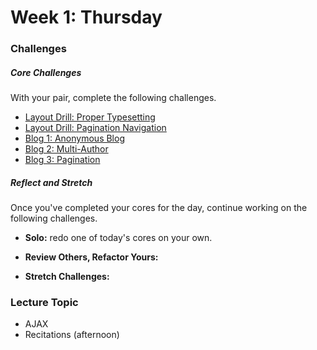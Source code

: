 # Week 1: Thursday

### Challenges

##### Core Challenges
With your pair, complete the following challenges.

- [Layout Drill: Proper Typesetting]()
- [Layout Drill: Pagination Navigation]()
- [Blog 1: Anonymous Blog]()
- [Blog 2: Multi-Author]()
- [Blog 3: Pagination]()

##### Reflect and Stretch
Once you've completed your cores for the day, continue working on the following challenges.

- **Solo:** redo one of today's cores on your own.

- **Review Others, Refactor Yours:**

- **Stretch Challenges:**

### Lecture Topic
* AJAX
* Recitations (afternoon)
